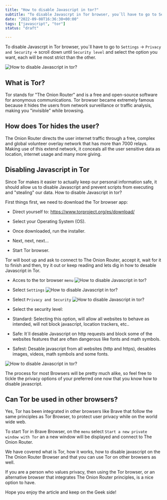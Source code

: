 ```yaml
---
title: "How to disable Javascript in tor?"
subtitle: "To disable Javascrpt in Tor browser, you´ll have to go to Settings -> Privacy and Security -> scroll down until Security level and select the option you want, each will be most strict than the other."
date: "2022-09-08T16:36:30+00:00"
tags: ["javascript", "tor"]
status: "draft"

---
```


To disable Javascrpt in Tor browser, you´ll have to go to `Settings` -> `Privacy and Security` -> scroll down until `Security level` and select the option you want, each will be most strict than the other.

![How to disable Javascript in tor?](https://i.imgur.com/M74DGwZ.png)

## What is Tor?

Tor stands for "The Onion Router" and is a free and open-source software for anonymous communications. Tor browser became extremely famous because it hides the users from network surveillance or traffic analysis, making you "invisible" while browsing. 

## How does Tor hides the user?

The Onion Router directs the user internet traffic through a free, complex and global volunteer overlay network that has more than 7000 relays. Making use of this extend network, it conceals all the user sensitive data as location, internet usage and many more giving.

## Disabling Javascript in Tor

Since Tor makes it easier to actually keep our personal information safe, it should allow us to disable Javascript and prevent scripts from executing and "stealing" our data. How to disable Javascript in tor?

First things first, we need to download the Tor browser app:

- Direct yourself to: https://www.torproject.org/es/download/

- Select your Operating System (OS).

- Once downloaded, run the installer.

- Next, next, next...

- Start Tor browser.

Tor will boot up and ask to connect to The Onion Router, accept it, wait for it to finish and then, try it out or keep reading and lets dig in how to desable Javascript in Tor.

- Acces to the tor browser `menu`
![How to disable Javascript in tor?](https://i.imgur.com/B4iGKlY.png)

- Select `Settings`
![How to disable Javascript in tor?](https://i.imgur.com/fD0WERK.png)

- Select `Privacy and Security`
![How to disable Javascript in tor?](https://i.imgur.com/KtBo0OQ.png)


- Select the security level:

- Standard:
Selecting this option, will allow all websites to behave as intended, will not block javascript, location trackers, etc..

- Safe:
It´ll desable Javascript on http requests and block some of the websites features that are often dangerous like fonts and math symbols.

- Safest:
 Desable javascript from all websites (http and https), desables images, videos, math symbols and some fonts.

![How to disable Javascript in tor?](https://i.imgur.com/M74DGwZ.png)

The process for most Browsers will be pretty much alike, so feel free to tickle the privacy options of your preferred one now that you know how to disable javascript.

## Can Tor be used in other browsers?

Yes, Tor has been integrated in other browsers like Brave that follow the same principles as Tor Browser, to protect user privacy while on the world wide web. 

To start Tor in Brave Browser, on the `menu` select `Start a new private window with Tor` an a new window will be displayed and connect to The Onion Router.

We have covered what is Tor, how it works, how to disable javascript on the The Onion Router Browser and that you can use Tor on other browsers as well.

If you are a person who values privacy, then using the Tor browser, or an alternative browser that integrates The Onion Router principles, is a nice option to have.

Hope you enjoy the article and keep on the Geek side!
